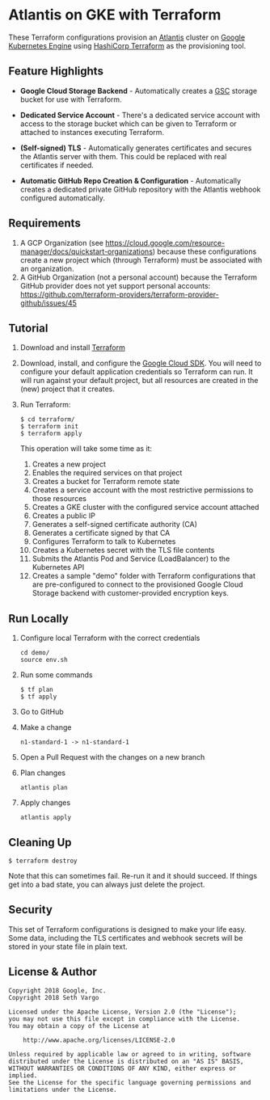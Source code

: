 # Atlantis on GKE with Terraform

These Terraform configurations provision an [Atlantis][atlantis] cluster on
[Google Kubernetes Engine][gke] using [HashiCorp Terraform][terraform] as the
provisioning tool.

## Feature Highlights

- **Google Cloud Storage Backend** - Automatically creates a [GSC][gcs] storage
  bucket for use with Terraform.

- **Dedicated Service Account** - There's a dedicated service account with
  access to the storage bucket which can be given to Terraform or attached to
  instances executing Terraform.

- **(Self-signed) TLS** - Automatically generates certificates and secures the
  Atlantis server with them. This could be replaced with real certificates if
  needed.

- **Automatic GitHub Repo Creation & Configuration** - Automatically creates a
  dedicated private GitHub repository with the Atlantis webhook configured
  automatically.

## Requirements
1. A GCP Organization (see https://cloud.google.com/resource-manager/docs/quickstart-organizations)
because these configurations create a new project which (through Terraform) must be associated with an
organization.
2. A GitHub Organization (not a personal account) because the Terraform GitHub provider
does not yet support personal accounts: https://github.com/terraform-providers/terraform-provider-github/issues/45

## Tutorial

1. Download and install [Terraform][terraform]

1. Download, install, and configure the [Google Cloud SDK][sdk]. You will need to configure your default application credentials so Terraform can run. It will run against your default project, but all resources are created in the (new) project that it creates.

1. Run Terraform:

    ```
    $ cd terraform/
    $ terraform init
    $ terraform apply
    ```

    This operation will take some time as it:

    1. Creates a new project
    1. Enables the required services on that project
    1. Creates a bucket for Terraform remote state
    1. Creates a service account with the most restrictive permissions to those resources
    1. Creates a GKE cluster with the configured service account attached
    1. Creates a public IP
    1. Generates a self-signed certificate authority (CA)
    1. Generates a certificate signed by that CA
    1. Configures Terraform to talk to Kubernetes
    1. Creates a Kubernetes secret with the TLS file contents
    1. Submits the Atlantis Pod and Service (LoadBalancer) to the Kubernetes API
    1. Creates a sample "demo" folder with Terraform configurations that are pre-configured to connect to the provisioned Google Cloud Storage backend with customer-provided encryption keys.

## Run Locally

1. Configure local Terraform with the correct credentials

    ```
    cd demo/
    source env.sh
    ```

1. Run some commands

    ```
    $ tf plan
    $ tf apply
    ```

1. Go to GitHub

1. Make a change

    ```
    n1-standard-1 -> n1-standard-1
    ```

1. Open a Pull Request with the changes on a new branch

1. Plan changes

    ```
    atlantis plan
    ```

1. Apply changes

    ```
    atlantis apply
    ```

## Cleaning Up

```
$ terraform destroy
```

Note that this can sometimes fail. Re-run it and it should succeed. If things get into a bad state, you can always just delete the project.

## Security

This set of Terraform configurations is designed to make your life easy. Some data, including the TLS certificates and webhook secrets will be stored in your state file in plain text.

## License & Author

```
Copyright 2018 Google, Inc.
Copyright 2018 Seth Vargo

Licensed under the Apache License, Version 2.0 (the "License");
you may not use this file except in compliance with the License.
You may obtain a copy of the License at

    http://www.apache.org/licenses/LICENSE-2.0

Unless required by applicable law or agreed to in writing, software
distributed under the License is distributed on an "AS IS" BASIS,
WITHOUT WARRANTIES OR CONDITIONS OF ANY KIND, either express or implied.
See the License for the specific language governing permissions and
limitations under the License.
```

[atlantis]: https://www.runatlantis.io
[gcs]: https://cloud.google.com/storage
[gke]: https://cloud.google.com/kubernetes-engine
[terraform]: https://www.terraform.io
[sdk]: https://cloud.google.com/sdk/
